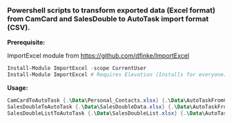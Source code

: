 ### Powershell scripts to transform exported data (Excel format) from CamCard and SalesDouble to AutoTask import format (CSV).

**Prerequisite:**

ImportExcel module from https://github.com/dfinke/ImportExcel

```Powershell
Install-Module ImportExcel -scope CurrentUser
Install-Module ImportExcel # Requires Elevation (Installs for everyone)
```

**Usage:**

```Powershell
CamCardToAutoTask {.\Data\Personal_Contacts.xlsx} {.\Data\AutoTaskFromCamCard.csv}
SalesDoubleToAutoTask {.\Data\SalesDoubleData.xlsx} {.\Data\AutoTaskFromSalesDouble.csv}
SalesDoubleListToAutoTask {.\Data\SalesDoubleList.xlsx} {.\Data\AutoTaskFromSalesDouble.csv}
```